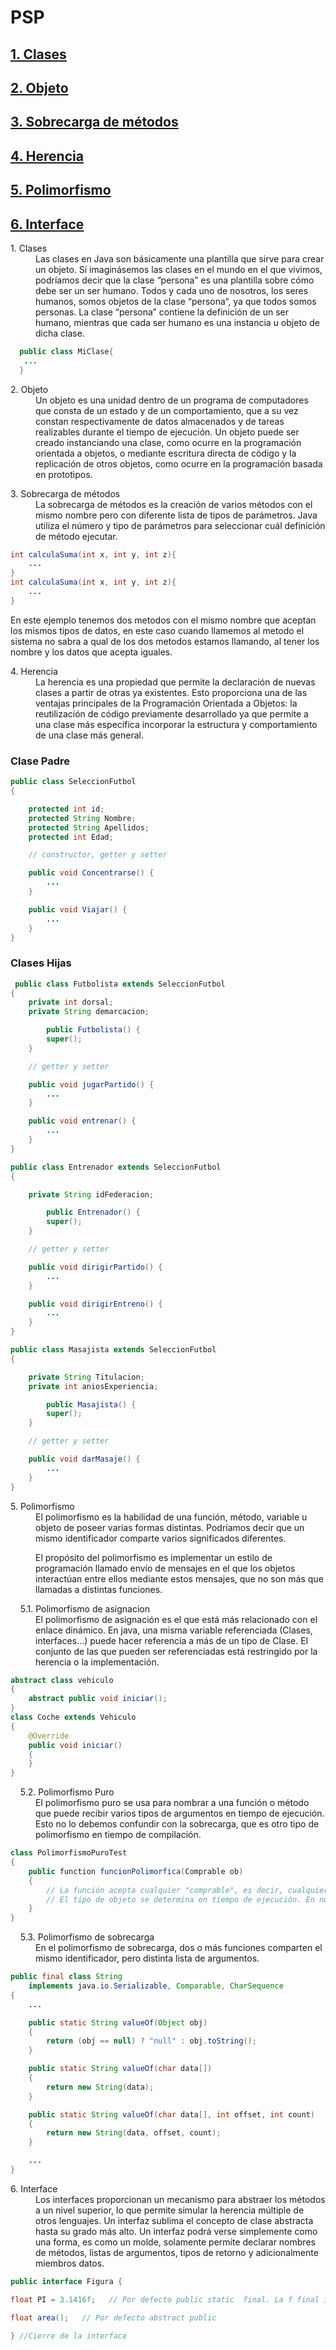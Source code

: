 # PSP

**<a href=#Clases>1. Clases</a>**  
----
**<a href=#Objeto>2. Objeto</a>**  
----
**<a href=#Sobrecarga>3. Sobrecarga de métodos</a>**  
----
**<a href=#Herencia>4. Herencia</a>**  
----
**<a href=#Polimorfismo>5. Polimorfismo</a>**  
----
**<a href=#Interface>6. Interface</a>**  
----

<dl>
  <a name=Clases><dt>1. Clases</dt></a>
  <dd>Las clases en Java son básicamente una plantilla que sirve para crear un objeto. Si imaginásemos las clases en el mundo en el que vivimos, podríamos decir que la clase “persona” es una plantilla sobre cómo debe ser un ser humano. Todos y cada uno de nosotros, los seres humanos, somos objetos de la clase “persona“, ya que todos somos personas. La clase “persona” contiene la definición de un ser humano, mientras que cada ser humano es una instancia u objeto de dicha clase.</dd>
</dl>

```java
  public class MiClase{
   ...
  }
```

<dl>
  <a name=Objeto><dt>2. Objeto</dt></a>
  <dd>Un objeto es una unidad dentro de un programa de computadores que consta de un estado y de un comportamiento, que a su vez constan respectivamente de datos almacenados y de tareas realizables durante el tiempo de ejecución. Un objeto puede ser creado instanciando una clase, como ocurre en la programación orientada a objetos, o mediante escritura directa de código y la replicación de otros objetos, como ocurre en la programación basada en prototipos.</dd>
</dl>



<dl>
  <a name=Sobrecarga><dt>3. Sobrecarga de métodos</dt></a>
  <dd>La sobrecarga de métodos es la creación de varios métodos con el mismo nombre pero con diferente lista de tipos de parámetros. Java utiliza el número y tipo de parámetros para seleccionar cuál definición de método ejecutar. </dd>
</dl>

```java
int calculaSuma(int x, int y, int z){
    ...
}
int calculaSuma(int x, int y, int z){
    ...
}
```
En este ejemplo tenemos dos metodos con el mismo nombre que aceptan los mismos tipos de datos, en este caso cuando llamemos al metodo el sistema no sabra a qual de los dos metodos estamos llamando, al tener los nombre y los datos que acepta iguales.
<dl>
  <a name=Herencia><dt>4. Herencia</dt></a>
  <dd>La herencia es una propiedad que permite la declaración de nuevas clases a partir de otras ya existentes. Esto proporciona una de las ventajas principales de la Programación Orientada a Objetos: la reutilización de código previamente desarrollado ya que permite a una clase más específica incorporar la estructura y comportamiento de una clase más general.</dd>
</dl>

### Clase Padre

```java
public class SeleccionFutbol
{

	protected int id;
	protected String Nombre;
	protected String Apellidos;
	protected int Edad;

	// constructor, getter y setter

	public void Concentrarse() {
		...
	}

	public void Viajar() {
		...
	}
}
```
### Clases Hijas

```java
 public class Futbolista extends SeleccionFutbol
{
	private int dorsal;
	private String demarcacion;

        public Futbolista() {
		super();
	}

	// getter y setter

	public void jugarPartido() {
		...
	}

	public void entrenar() {
		...
	}
}
```

```java
public class Entrenador extends SeleccionFutbol
{

	private String idFederacion;

        public Entrenador() {
		super();
	}

	// getter y setter

	public void dirigirPartido() {
		...	
	}

	public void dirigirEntreno() {
		...
	}
}
```

```java
public class Masajista extends SeleccionFutbol
{

	private String Titulacion;
	private int aniosExperiencia;

        public Masajista() {
		super();
	}

	// getter y setter

	public void darMasaje() {
		...
	}
}
```
<dl>
  <a name=Polimorfismo><dt>5. Polimorfismo</dt></a>
  <dd>El polimorfismo es la habilidad de una función, método, variable u objeto de poseer varias formas distintas. Podríamos decir que un mismo identificador comparte varios significados diferentes.

El propósito del polimorfismo es implementar un estilo de programación llamado envío de mensajes en el que los objetos interactúan entre ellos mediante estos mensajes, que no son más que llamadas a distintas funciones.</dd>
<dt>&nbsp;&nbsp;&nbsp;&nbsp;5.1. Polimorfismo de asignacion</dt>
<dd>El polimorfismo de asignación es el que está más relacionado con el enlace dinámico.
En java, una misma variable referenciada (Clases, interfaces…) puede hacer referencia a más de un tipo de Clase. El conjunto de las que pueden ser referenciadas está restringido por la herencia o la implementación.</dd>


```java
abstract class vehiculo
{
    abstract public void iniciar();
}
class Coche extends Vehiculo
{
    @Override
    public void iniciar()
    {
    }
}
```


<dt>&nbsp;&nbsp;&nbsp;&nbsp;5.2. Polimorfismo Puro</dt>
<dd>El polimorfismo puro se usa para nombrar a una función o método que puede recibir varios tipos de argumentos en tiempo de ejecución. Esto no lo debemos confundir con la sobrecarga, que es otro tipo de polimorfismo en tiempo de compilación.</dd>


```java
class PolimorfismoPuroTest
{
    public function funcionPolimorfica(Comprable ob)
    {
        // La función acepta cualquier "comprable", es decir, cualquier objeto que implemente esa interfaz
        // El tipo de objeto se determina en tiempo de ejecución. En nuestros ejemplos, puede ser una casa o coche.
    }
}
```


<dt>&nbsp;&nbsp;&nbsp;&nbsp;5.3. Polimorfismo de sobrecarga</dt>
<dd>En el polimorfismo de sobrecarga, dos o más funciones comparten el mismo identificador, pero distinta lista de argumentos.</dd>


```java
public final class String
    implements java.io.Serializable, Comparable, CharSequence 
{
    ...

    public static String valueOf(Object obj) 
    {
        return (obj == null) ? "null" : obj.toString();
    }

    public static String valueOf(char data[]) 
    {
        return new String(data);
    }

    public static String valueOf(char data[], int offset, int count) 
    {
        return new String(data, offset, count);
    }

    ...
}
```


</dl>


<dl>
  <a name=Interface><dt>6. Interface</dt></a>
  <dd>Los interfaces proporcionan un mecanismo para abstraer los métodos a un nivel superior, lo que permite simular la herencia múltiple de otros lenguajes.
Un interfaz sublima el concepto de clase abstracta hasta su grado más alto. Un interfaz podrá verse simplemente como una forma, es como un molde, solamente permite declarar nombres de métodos, listas de argumentos, tipos de retorno y adicionalmente miembros datos.</dd>
	
	
```java
public interface Figura { 

float PI = 3.1416f;   // Por defecto public static  final. La f final indica que el número es float

float area();   // Por defecto abstract public

} //Cierre de la interface
```
	
	
</dl>  
